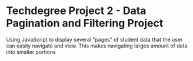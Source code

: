 # Techdegree Project 2 - Data Pagination and Filtering Project

Using JavaScript to display several “pages” of student data that the user can easily navigate and view. This makes navigating larges amount of data into smaller portions
